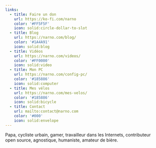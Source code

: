 ```yaml
---
links:
  - title: Faire un don
    url: https://ko-fi.com/narno
    color: '#FF5F5F'
    icon: solid:circle-dollar-to-slot
  - title: Blog
    url: https://narno.com/blog/
    color: '#1A4A91'
    icon: solid:blog
  - title: Vidéos
    url: https://narno.com/videos/
    color: '#FF0000'
    icon: solid:video
  - title: Mon PC
    url: https://narno.com/config-pc/
    color: '#185886'
    icon: solid:computer
  - title: Mes vélos
    url: https://narno.com/mes-velos/
    color: '#185886'
    icon: solid:bicycle
  - title: Contact
    url: mailto:contact@narno.com
    color: '#000'
    icon: solid:envelope
---
```

Papa, cycliste urbain, gamer, travailleur dans les Internets, contributeur open source, agnostique, humaniste, amateur de bière.
